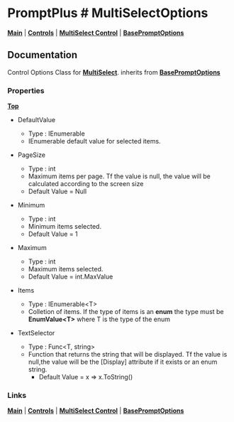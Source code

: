 # PromptPlus # MultiSelectOptions
[**Main**](index.md#help) | 
[**Controls**](index.md#apis) |
[**MultiSelect Control**](multiselect) |
[**BasePromptOptions**](basepromptoptions) 

## Documentation
Control Options Class for [**MultiSelect**](multiselect). inherits from [**BasePromptOptions**](basepromptoptions)

### Properties
[**Top**](#promptplus--multiselectoptions)

- DefaultValue
	- Type : IEnumerable<T>
	- IEnumerable default value for selected items.

- PageSize   
	- Type : int
	- Maximum items per page. Tf the value is null, the value will be calculated according to the screen size
	- Default Value = Null
  
 - Minimum
	- Type : int
	- Minimum items selected.
	- Default Value = 1
	
 - Maximum
	- Type : int
	- Maximum items selected.
	- Default Value = int.MaxValue

- Items
  - Type : IEnumerable\<T\>
  - Colletion of items. If the type of items is an **enum** the type must be **EnumValue\<T\>** where T is the type of the enum

- TextSelector
  - Type : Func\<T, string\>
  - Function that returns the string that will be displayed. Tf the value is null,the value will be the \[Display\] attribute if it exists or an enum string.
	- Default Value = x => x.ToString()
  
### Links
[**Main**](index.md#help) | 
[**Controls**](index.md#apis) |
[**MultiSelect Control**](multiselect) |
[**BasePromptOptions**](basepromptoptions) 

